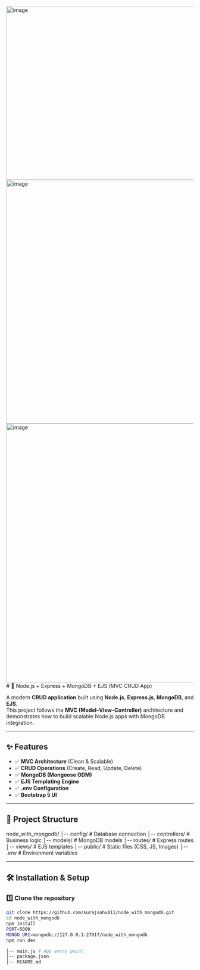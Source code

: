 <img width="1760" height="467" alt="image" src="https://github.com/user-attachments/assets/94ccf035-0945-4a9d-b099-4e18017bc1e9" />
<img width="1486" height="655" alt="image" src="https://github.com/user-attachments/assets/ea29f604-d46c-4f24-b013-f1660f7ed6cc" />
<img width="1546" height="697" alt="image" src="https://github.com/user-attachments/assets/ea2aaffc-2b63-4a0d-a8b1-9fed279529d6" />
# 🚀 Node.js + Express + MongoDB + EJS (MVC CRUD App)

A modern **CRUD application** built using **Node.js**, **Express.js**, **MongoDB**, and **EJS**.  
This project follows the **MVC (Model–View–Controller)** architecture and demonstrates how to build scalable Node.js apps with MongoDB integration.

---

## ✨ Features
- ✅ **MVC Architecture** (Clean & Scalable)
- ✅ **CRUD Operations** (Create, Read, Update, Delete)
- ✅ **MongoDB (Mongoose ODM)**
- ✅ **EJS Templating Engine**
- ✅ **.env Configuration**
- ✅ **Bootstrap 5 UI**

---

## 📂 Project Structure
node_with_mongodb/
│-- config/ # Database connection
│-- controllers/ # Business logic
│-- models/ # MongoDB models
│-- routes/ # Express routes
│-- views/ # EJS templates
│-- public/ # Static files (CSS, JS, Images)
│-- .env # Environment variables


---

## 🛠️ Installation & Setup

### 1️⃣ Clone the repository
```bash
git clone https://github.com/surajsahu011/node_with_mongodb.git
cd node_with_mongodb
npm install
PORT=5000
MONGO_URI=mongodb://127.0.0.1:27017/node_with_mongodb
npm run dev

│-- main.js # App entry point
│-- package.json
│-- README.md
